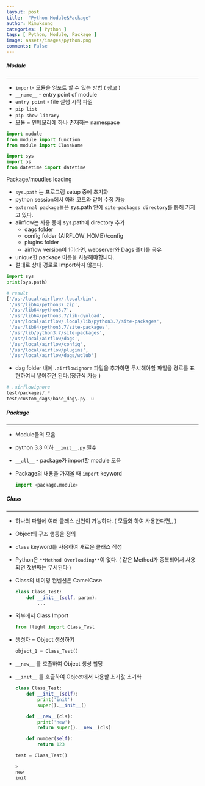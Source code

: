 ```yaml
---
layout: post
title:  "Python Module&Package"
author: Kimuksung
categories: [ Python ]
tags: [ Python, Module, Package ]
image: assets/images/python.png
comments: False
---
```



##### Module
---
- `import`- 모듈을 임포트 할 수 있는 방법 ( [참고](https://myohyun.tistory.com/318) )
- `__name__`  - entry point of module
- `entry point` - file 실행 시작 파일
- `pip list`
- `pip show library`
- 모듈 = 인메모리에 하나 존재하는 namespace

```python
import module
from module import function
from module import ClassName

import sys
import os
from datetime import datetime
```

Package/moudles loading

- `sys.path` 는 프로그램 setup 중에 초기화
- python session에서 아래 코드와 같이 수정 가능
- `external package`들은 sys.path 안에 `site-packages directory`를 통해 가지고 있다.
- aiirflow는 사용 중에 sys.path에 directory 추가
    - dags folder
    - config folder {AIRFLOW_HOME}/config
    - plugins folder
    - airflow version이 1이라면, webserver와 Dags 폴더를 공유
- unique한 package 이름을 사용해야합니다.
- 절대로 상대 경로로 Import하지 않는다.

```python
import sys
print(sys.path)

# result
['/usr/local/airflow/.local/bin',
 '/usr/lib64/python37.zip', 
 '/usr/lib64/python3.7',
 '/usr/lib64/python3.7/lib-dynload',
 '/usr/local/airflow/.local/lib/python3.7/site-packages',
 '/usr/lib64/python3.7/site-packages',
 '/usr/lib/python3.7/site-packages',
 '/usr/local/airflow/dags',
 '/usr/local/airflow/config',
 '/usr/local/airflow/plugins',
 '/usr/local/airflow/dags/wclub']
```

- dag folder 내에 `.airflowignore` 파일을 추가하면 무시해야할 파일을 경로를 표현하여서 넣어주면 된다.(정규식 가능 )

```python
# .airflowignore
test/packages/.*
test/custom_dags/base_dag\.py- u
```

##### Package
---
- Module들의 모음
- python 3.3 이하 `__init__.py` 필수
- `__all__` - package가 import할 module 모음
- Package의 내용을 가져올 때 `import` keyword
    
    ```python
    import <package.module>
    ```
    
##### Class
---
- 하나의 파일에 여러 클래스 선언이 가능하다. ( 모듈화 하여 사용한다면,, )
- Object의 구조 행동을 정의
- `class` keyword를 사용하여 새로운 클래스 작성
- Python은 `**Method Overloading**`이 없다. ( 같은 Method가 중복되어서 사용되면 첫번째는 무시된다 )
- Class의 네이밍 컨벤션은 CamelCase
    
    ```python
    class Class_Test:
    	def __init__(self, param):
    		...
    ```
    
- 외부에서 Class Import
    
    ```python
    from flight import Class_Test
    ```
    
- 생성자 = Object 생성하기
    
    ```python
    object_1 = Class_Test()
    ```
    

- `__new__` 를 호출하여 Object 생성 할당
- `__init__` 를 호출하여 Object에서 사용할 초기값 초기화
    
    ```python
    class Class_Test:
        def __init__(self):
            print('init')
            super().__init__()
    
        def __new__(cls):
            print('new')
            return super().__new__(cls)
    
        def number(self):
            return 123
    
    test = Class_Test()
    
    > 
    new
    init
    ```